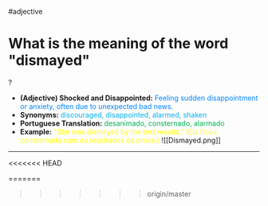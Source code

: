 #adjective

# What is the meaning of the word "dismayed"
?
* **(Adjective) Shocked and Disappointed:** <span style="color:rgb(0, 132, 255)">Feeling sudden disappointment or anxiety, often due to unexpected bad news.</span>
* **Synonyms:** <span style="color:rgb(0, 176, 240)">discouraged, disappointed, alarmed, shaken</span>
* **Portuguese Translation:** <span style="color:rgb(0, 176, 80)">desanimado, consternado, alarmado</span>
* **Example:** <span style="color:rgb(255, 255, 0)">"She was dismayed by the test results." (Ela ficou consternada com os resultados da prova.)</span>
![[Dismayed.png]]
---
<<<<<<< HEAD

=======

>>>>>>> origin/master
<!--SR:!2025-06-18,3,230-->
